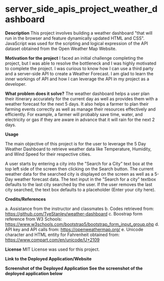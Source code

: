 # server_side_apis_project_weather_dashboard

**Description**
This project involves building a weather dashboard "that will run in the browser and feature dynamically updated HTML and CSS". JavaScript was used for the scripting and logical expression of the API dataset obtained from the Open Weather Map Website.

**Motivation for the project**
I faced an initial challenge completing the project, but I was able to resolve the bottleneck and I was highly motivated to complete the project. I was curious to know how I can use a third party and a server-side API to create a Weather Forecast. I am glad to learn the inner workings of API and how I can leverage the API in my project as a developer.

**What problem does it solve?**
The weather dashboard helps a user plan their itinerary accurately for the current day as well as provides them with a weather forecast for the next 5 days. It also helps a farmer to plan their farming events correctly as well as manage their resources effectively and efficiently. For example, a farmer will probably save time, water, and electricity or gas if they are aware in advance that it will rain for the next 2 days.

**Usage**

The main objective of this project is for the user to leverage the 5 Day Weather Dashboard to retrieve weather data like Temperature, Humidity, and Wind Speed for their respective cities.

A user starts by entering a city into the "Search for a City" text box at the top left side of the screen then clicking on the Search button. The current weather data for the searched city is displayed on the screen as well as a 5-Day weather forecast data.
The text input in the "Search for a city" textbox defaults to the last city searched by the user. If the user removes the last city searched, the text box defaults to a placeholder (Enter your city here).

**Credits/References**

a. Assistance from the instructor and classmates
b. Codes retrieved from: https://github.com/TyeStanley/weather-dashboard
c. Boostrap form reference from W3 Schools: https://www.w3schools.com/bootstrap5/bootstrap_form_input_group.php
d. API key and API calls from: https://openweathermap.org/
e. Unicode character and HTML entity for Fahrenheit obtained from: https://www.compart.com/en/unicode/U+2109 

**License**
MIT License was used for this project.

**Link to the Deployed Application/Website**

**Screenshot of the Deployed Application See the screenshot of the deployed application below**
